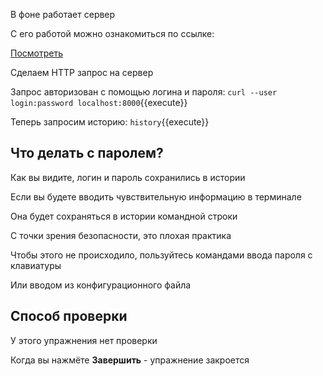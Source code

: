 В фоне работает сервер

С его работой можно ознакомиться по ссылке:

[Посмотреть]([[UUID_SUBDOMAIN]]-8000-[[HOST]]/)

Сделаем HTTP запрос на сервер

Запрос авторизован с помощью логина и пароля:
`curl --user login:password localhost:8000`{{execute}}

Теперь запросим историю:
`history`{{execute}}

## Что делать с паролем?

Как вы видите, логин и пароль сохранились в истории

Если вы будете вводить чувствительную информацию в терминале

Она будет сохраняться в истории командной строки

С точки зрения безопасности, это плохая практика

Чтобы этого не происходило, пользуйтесь командами ввода пароля с клавиатуры 

Или вводом из конфигурационного файла

## Способ проверки

У этого упражнения нет проверки

Когда вы нажмёте **Завершить** - упражнение закроется